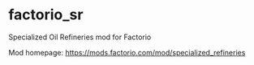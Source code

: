 # factorio_sr
Specialized Oil Refineries mod for Factorio

Mod homepage:
https://mods.factorio.com/mod/specialized_refineries
